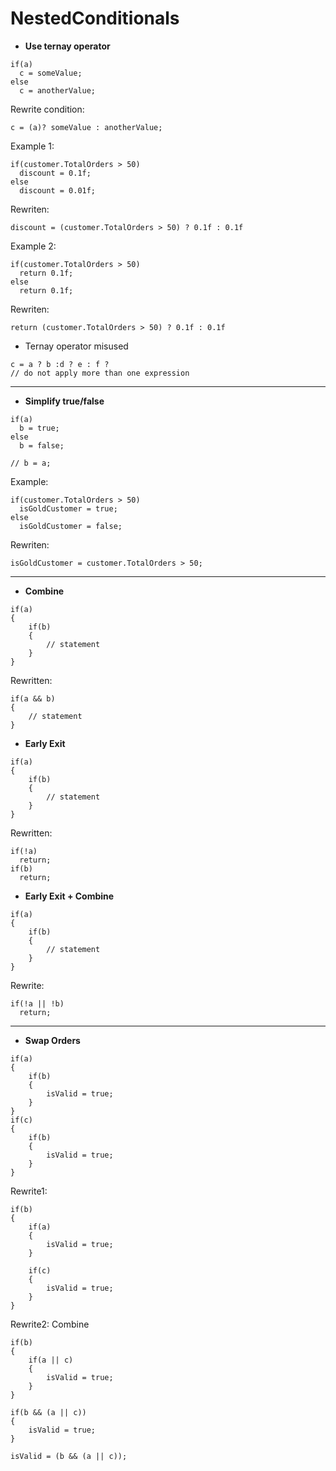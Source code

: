 # NestedConditionals
- **Use ternay operator**
```
if(a)
  c = someValue;
else
  c = anotherValue;
```
Rewrite condition:
```
c = (a)? someValue : anotherValue;
```
Example 1:
```
if(customer.TotalOrders > 50)
  discount = 0.1f;
else
  discount = 0.01f;
```
Rewriten:
```
discount = (customer.TotalOrders > 50) ? 0.1f : 0.1f
```
Example 2:
```
if(customer.TotalOrders > 50)
  return 0.1f;
else
  return 0.1f;
```
Rewriten:
```
return (customer.TotalOrders > 50) ? 0.1f : 0.1f
```
- Ternay operator misused
```
c = a ? b :d ? e : f ?
// do not apply more than one expression
```
___
- **Simplify true/false**
```
if(a)
  b = true;
else
  b = false;

// b = a;
```
Example:
```
if(customer.TotalOrders > 50)
  isGoldCustomer = true;
else
  isGoldCustomer = false;
```
Rewriten:
```
isGoldCustomer = customer.TotalOrders > 50;
```
___
- **Combine**
```
if(a)
{
    if(b)
    {
        // statement
    }
}
```
Rewritten:
```
if(a && b)
{
    // statement
}
```
- **Early Exit**
```
if(a)
{
    if(b)
    {
        // statement
    }
}
```
Rewritten:
```
if(!a)
  return;
if(b)
  return;
```
- **Early Exit + Combine**
```
if(a)
{
    if(b)
    {
        // statement
    }
}
```
Rewrite:
```
if(!a || !b)
  return;
```
___
- **Swap Orders**
```
if(a)
{
    if(b)
    {
        isValid = true;
    }
}
if(c)
{
    if(b)
    {
        isValid = true;
    }
}
```
Rewrite1:
```
if(b)
{
    if(a)
    {
        isValid = true;
    }
    
    if(c)
    {
        isValid = true;
    }
}
```
Rewrite2: Combine
```
if(b)
{
    if(a || c)
    {
        isValid = true;
    }
}
```
```
if(b && (a || c))
{
    isValid = true;
}
```
```
isValid = (b && (a || c));
```
